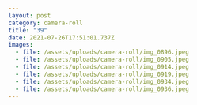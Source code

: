 ```yaml
---
layout: post
category: camera-roll
title: "39"
date: 2021-07-26T17:51:01.737Z
images:
  - file: /assets/uploads/camera-roll/img_0896.jpeg
  - file: /assets/uploads/camera-roll/img_0905.jpeg
  - file: /assets/uploads/camera-roll/img_0914.jpeg
  - file: /assets/uploads/camera-roll/img_0919.jpeg
  - file: /assets/uploads/camera-roll/img_0934.jpeg
  - file: /assets/uploads/camera-roll/img_0936.jpeg
---
```

